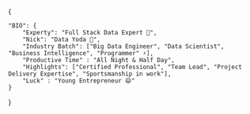 {

	"BIO": {
		"Experty": "Full Stack Data Expert 🔭",
		"Nick": "Data Yoda 🤔",
		"Industry Batch": ["Big Data Engineer", "Data Scientist", "Business Intelligence", "Programmer" ⚡],
		"Productive Time" : "All Night & Half Day", 
		"Highlights": ["Certified Professional", "Team Lead", "Project Delivery Expertise", "Sportsmanship in work"],
		"Luck" : "Young Entrepreneur 😄"
	}
	
}
